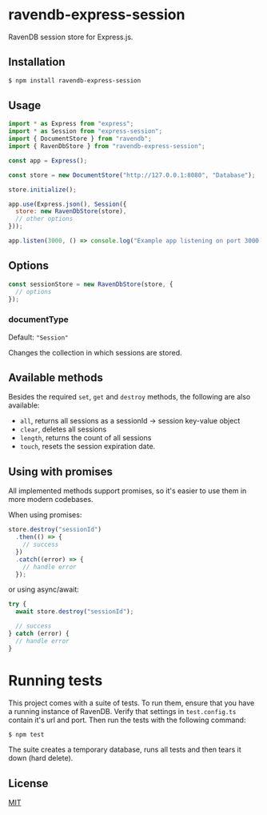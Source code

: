 # ravendb-express-session

RavenDB session store for Express.js.

## Installation

```sh
$ npm install ravendb-express-session
```

## Usage

```js
import * as Express from "express";
import * as Session from "express-session";
import { DocumentStore } from "ravendb";
import { RavenDbStore } from "ravendb-express-session";

const app = Express();

const store = new DocumentStore("http://127.0.0.1:8080", "Database");

store.initialize();

app.use(Express.json(), Session({
  store: new RavenDbStore(store),
  // other options
}));

app.listen(3000, () => console.log("Example app listening on port 3000!"));
```

## Options

```js
const sessionStore = new RavenDbStore(store, {
  // options
});
```

### documentType

Default: `"Session"`

Changes the collection in which sessions are stored.

## Available methods

Besides the required `set`, `get` and `destroy` methods, the following are also available:
- `all`, returns all sessions as a sessionId -> session key-value object
- `clear`, deletes all sessions
- `length`, returns the count of all sessions
- `touch`, resets the session expiration date.

## Using with promises

All implemented methods support promises, so it's easier to use them in more modern codebases.

When using promises:

```js
store.destroy("sessionId")
  .then(() => {
    // success
  })
  .catch((error) => {
    // handle error
  });
```

or using async/await:

```js
try {
  await store.destroy("sessionId");

  // success
} catch (error) {
  // handle error
}
```

# Running tests

This project comes with a suite of tests. To run them, ensure that you have a running instance of RavenDB. Verify that settings in `test.config.ts` contain it's url and port. Then run the tests with the following command:

```sh
$ npm test
```

The suite creates a temporary database, runs all tests and then tears it down (hard delete).

## License

[MIT](https://opensource.org/licenses/MIT)
